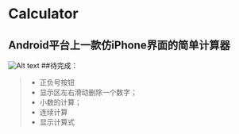 # Calculator
Android平台上一款仿iPhone界面的简单计算器
-----
![Alt text](http://ww4.sinaimg.cn/mw690/a5965bd7jw1f66cprex89j20u01hc41h.jpg)
##待完成：
>* 正负号按钮
>* 显示区左右滑动删除一个数字；
>* 小数的计算；
>* 连续计算
>* 显示计算式
